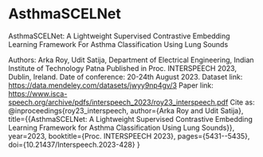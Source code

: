 # AsthmaSCELNet
AsthmaSCELNet: A Lightweight Supervised Contrastive Embedding Learning Framework For Asthma Classification Using Lung Sounds

Authors: Arka Roy, Udit Satija, Department of Electrical Engineering, Indian Institute of Technology Patna
Published in Proc. INTERSPEECH 2023, Dublin, Ireland.
Date of conference: 20-24th August 2023.
Dataset link: https://data.mendeley.com/datasets/jwyy9np4gv/3
Paper link: https://www.isca-speech.org/archive/pdfs/interspeech_2023/roy23_interspeech.pdf
Cite as:
@inproceedings{roy23_interspeech,
  author={Arka Roy and Udit Satija},
  title={{AsthmaSCELNet: A Lightweight Supervised Contrastive Embedding Learning Framework for Asthma Classification Using Lung Sounds}},
  year=2023,
  booktitle={Proc. INTERSPEECH 2023},
  pages={5431--5435},
  doi={10.21437/Interspeech.2023-428}
}
